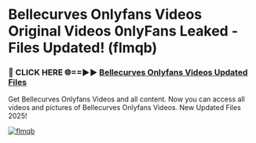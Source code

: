 # Bellecurves Onlyfans Videos Original Videos 0nlyFans Leaked - Files Updated! (flmqb)

<h3>🔴 CLICK HERE 🌐==►► <a href="https://tinyurl.com/2jnfzry5" rel="nofollow">Bellecurves Onlyfans Videos Updated Files</a></h3>

Get Bellecurves Onlyfans Videos and all content. Now you can access all videos and pictures of Bellecurves Onlyfans Videos. New Updated Files 2025!

[![flmqb](https://i.imgur.com/GyGTBgg.gif)](https://tinyurl.com/2jnfzry5)
